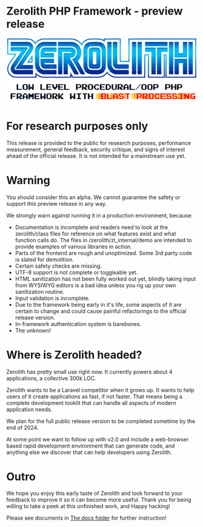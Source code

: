 # Zerolith PHP Framework - preview release

![Zerolith Logo](zerolith/zl_internal/docs/zerolith-sega-logo-preview-version.png)

# For research purposes only

This release is provided to the public for research purposes, performance measurement, general feedback, security critique, and signs of interest ahead of the official release. It is not intended for a mainstream use yet.

# Warning

You should consider this an alpha. We cannot guarantee the safety or support this preview release in any way.

We strongly warn against running it in a production environment, because:
- Documentation is incomplete and readers need to look at the zerolith/class files for reference on what features exist and what function calls do. The files in /zerolith/zl_internal/demo are intended to provide examples of various libraries in action.
- Parts of the frontend are rough and unoptimized. Some 3rd party code is slated for demolition.
- Certain safety checks are missing.
- UTF-8 support is not complete or toggleable yet.
- HTML sanitization has not been fully worked out yet, blindly taking input from WYSIWYG editors is a bad idea unless you rig up your own sanitization routine.
- Input validation is incomplete.
- Due to the framework being early in it's life, some aspects of it are certain to change and could cause painful refactorings to the official release version.
- In-framework authentication system is barebones.
- The unknown!

# Where is Zerolith headed?

Zerolith has pretty small use right now. It currently powers about 4 applications, a collective 300k LOC.

Zerolith wants to be a Laravel competitor when it grows up. It wants to help users of it create applications as fast, if not faster.
That means being a complete development tooklit that can handle all aspects of modern application needs.

We plan for the full public release version to be completed sometime by the end of 2024.

At some point we want to follow up with v2.0 and include a web-browser based rapid development environment that can generate code, and anything else we discover that can help developers using Zerolith.

# Outro

We hope you enjoy this early taste of Zerolith and look forward to your feedback to improve it so it can become more useful.
Thank you for being willing to take a peek at this unfinished work, and Happy hacking!


Please see documents in [The docs folder](/zerolith/zl_internal/docs) for further instruction!
